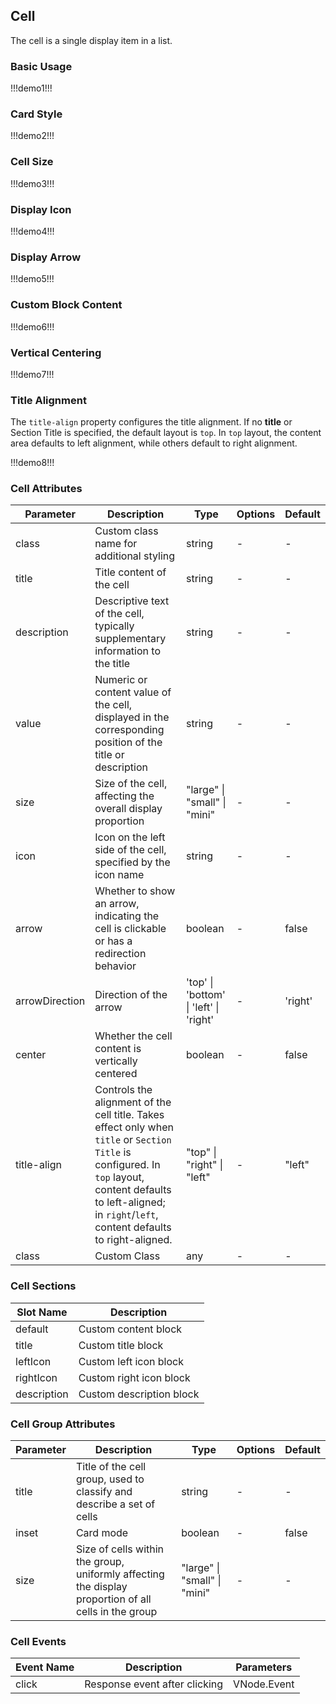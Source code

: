 ## Cell

The cell is a single display item in a list.

### Basic Usage

!!!demo1!!!

### Card Style

!!!demo2!!!

### Cell Size

!!!demo3!!!

### Display Icon

!!!demo4!!!

### Display Arrow

!!!demo5!!!

### Custom Block Content

!!!demo6!!!

### Vertical Centering

!!!demo7!!!

### Title Alignment

The `title-align` property configures the title alignment. If no **title** or Section Title is specified, the default layout is `top`. In `top` layout, the content area defaults to left alignment, while others default to right alignment.

!!!demo8!!!

### Cell Attributes

| Parameter      | Description                                                                                                                                                                                                         | Type                                   | Options | Default |
| -------------- | ------------------------------------------------------------------------------------------------------------------------------------------------------------------------------------------------------------------- | -------------------------------------- | ------- | ------- |
| class          | Custom class name for additional styling                                                                                                                                                                            | string                                 | -       | -       |
| title          | Title content of the cell                                                                                                                                                                                           | string                                 | -       | -       |
| description    | Descriptive text of the cell, typically supplementary information to the title                                                                                                                                      | string                                 | -       | -       |
| value          | Numeric or content value of the cell, displayed in the corresponding position of the title or description                                                                                                           | string                                 | -       | -       |
| size           | Size of the cell, affecting the overall display proportion                                                                                                                                                          | "large" \| "small" \| "mini"           | -       | -       |
| icon           | Icon on the left side of the cell, specified by the icon name                                                                                                                                                       | string                                 | -       | -       |
| arrow          | Whether to show an arrow, indicating the cell is clickable or has a redirection behavior                                                                                                                            | boolean                                | -       | false   |
| arrowDirection | Direction of the arrow                                                                                                                                                                                              | 'top' \| 'bottom' \| 'left' \| 'right' | -       | 'right' |
| center         | Whether the cell content is vertically centered                                                                                                                                                                     | boolean                                | -       | false   |
| title-align    | Controls the alignment of the cell title. Takes effect only when `title` or `Section Title` is configured. In `top` layout, content defaults to left-aligned; in `right`/`left`, content defaults to right-aligned. | "top" \| "right" \| "left"             | -       | "left"  |
| class          | Custom Class                                                                                                                                                                                                        | any                                    | -       | -       |

### Cell Sections

| Slot Name   | Description              |
| ----------- | ------------------------ |
| default     | Custom content block     |
| title       | Custom title block       |
| leftIcon    | Custom left icon block   |
| rightIcon   | Custom right icon block  |
| description | Custom description block |

### Cell Group Attributes

| Parameter | Description                                                                                          | Type                         | Options | Default |
| --------- | ---------------------------------------------------------------------------------------------------- | ---------------------------- | ------- | ------- |
| title     | Title of the cell group, used to classify and describe a set of cells                                | string                       | -       | -       |
| inset     | Card mode                                                                                            | boolean                      | -       | false   |
| size      | Size of cells within the group, uniformly affecting the display proportion of all cells in the group | "large" \| "small" \| "mini" | -       | -       |

### Cell Events

| Event Name | Description                   | Parameters  |
| ---------- | ----------------------------- | ----------- |
| click      | Response event after clicking | VNode.Event |
